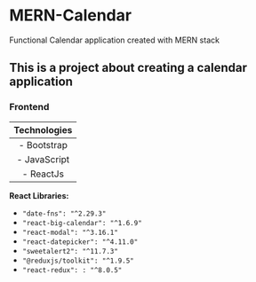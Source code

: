 # MERN-Calendar
Functional Calendar application created with MERN stack

## This is a project about creating a calendar application

### Frontend
| **Technologies** |
|    :--------:    |
| - Bootstrap      |
| - JavaScript 	   |
| - ReactJs 	   |

**React Libraries:**
- `"date-fns": "^2.29.3"`
- `"react-big-calendar": "^1.6.9"`
- `"react-modal": "^3.16.1"`
- `"react-datepicker": "^4.11.0"`
- `"sweetalert2": "^11.7.3"`
- `"@reduxjs/toolkit": "^1.9.5"`
- `"react-redux": : "^8.0.5"`
